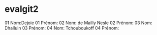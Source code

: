 # evalgit2

01 Nom:Dejoie
01 Prénom:
02 Nom: de Mailly Nesle
02 Prénom:
03 Nom: Dhalluin
03 Prénom:
04 Nom: Tchouboukoff
04 Prénom:
